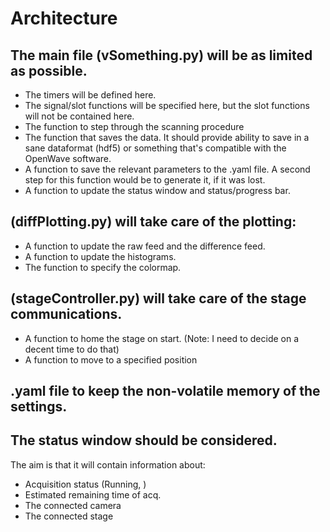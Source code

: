 # Architecture

## The main file (vSomething.py) will be as limited as possible.
 - The timers will be defined here.
 - The signal/slot functions will be specified here, but the slot functions will not be contained here.
 - The function to step through the scanning procedure
 - The function that saves the data. It should provide ability to save in a sane dataformat (hdf5) or something that's compatible with the OpenWave software.
 - A function to save the relevant parameters to the .yaml file. A second step for this function would be to generate it, if it was lost.
 - A function to update the status window and status/progress bar.


## (diffPlotting.py) will take care of the plotting:
 - A function to update the raw feed and the difference feed.
 - A function to update the histograms.
 - The function to specify the colormap.


## (stageController.py) will take care of the stage communications.
 - A function to home the stage on start. (Note: I need to decide on a decent time to do that)
 - A function to move to a specified position


## .yaml file to keep the non-volatile memory of the settings.


## The status window should be considered.
The aim is that it will contain information about:

 - Acquisition status (Running, )
 - Estimated remaining time of acq.
 - The connected camera
 - The connected stage

